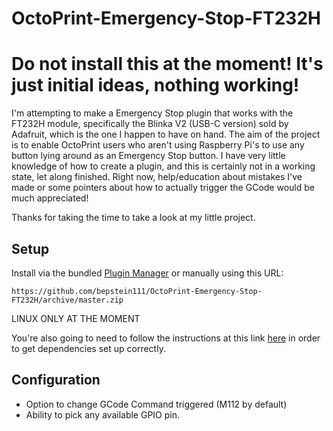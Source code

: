 # OctoPrint-Emergency-Stop-FT232H
# Do not install this at the moment! It's just initial ideas, nothing working!

I'm attempting to make a Emergency Stop plugin that works with the FT232H module, specifically the Blinka V2 (USB-C version) sold by Adafruit, which is the one I happen to have on hand. The aim of the project is to enable OctoPrint users who aren't using Raspberry Pi's to use any button lying around as an Emergency Stop button. I have very little knowledge of how to create a plugin, and this is certainly not in a working state, let along finished. Right now, help/education about mistakes I've made or some pointers about how to actually trigger the GCode would be much appreciated!

Thanks for taking the time to take a look at my little project.

## Setup

Install via the bundled [Plugin Manager](https://docs.octoprint.org/en/master/bundledplugins/pluginmanager.html)
or manually using this URL:

    https://github.com/bepstein111/OctoPrint-Emergency-Stop-FT232H/archive/master.zip

LINUX ONLY AT THE MOMENT

You're also going to need to follow the instructions at this link [here](https://learn.adafruit.com/circuitpython-on-any-computer-with-ft232h?view=all) in order to get dependencies set up correctly.

## Configuration

- Option to change GCode Command triggered (M112 by default)
- Ability to pick any available GPIO pin.
